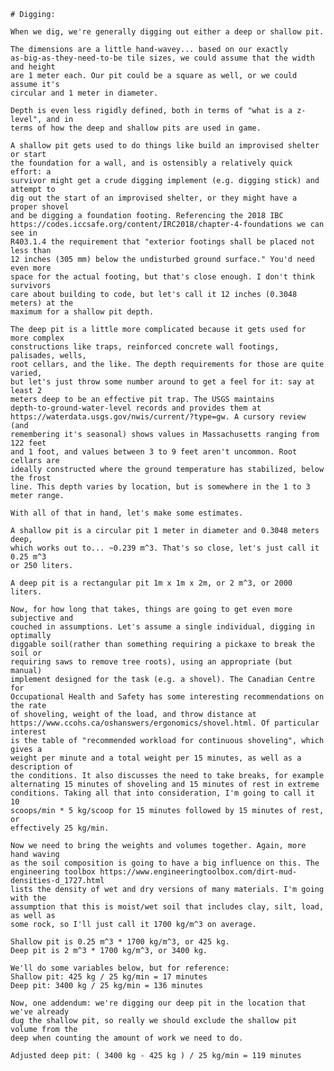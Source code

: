     # Digging:
    
    When we dig, we're generally digging out either a deep or shallow pit.
    
    The dimensions are a little hand-wavey... based on our exactly
    as-big-as-they-need-to-be tile sizes, we could assume that the width and height
    are 1 meter each. Our pit could be a square as well, or we could assume it's
    circular and 1 meter in diameter.
    
    Depth is even less rigidly defined, both in terms of "what is a z-level", and in
    terms of how the deep and shallow pits are used in game.
    
    A shallow pit gets used to do things like build an improvised shelter or start
    the foundation for a wall, and is ostensibly a relatively quick effort: a
    survivor might get a crude digging implement (e.g. digging stick) and attempt to
    dig out the start of an improvised shelter, or they might have a proper shovel
    and be digging a foundation footing. Referencing the 2018 IBC
    https://codes.iccsafe.org/content/IRC2018/chapter-4-foundations we can see in
    R403.1.4 the requirement that "exterior footings shall be placed not less than
    12 inches (305 mm) below the undisturbed ground surface." You'd need even more
    space for the actual footing, but that's close enough. I don't think survivors
    care about building to code, but let's call it 12 inches (0.3048 meters) at the
    maximum for a shallow pit depth.
    
    The deep pit is a little more complicated because it gets used for more complex
    constructions like traps, reinforced concrete wall footings, palisades, wells,
    root cellars, and the like. The depth requirements for those are quite varied,
    but let's just throw some number around to get a feel for it: say at least 2
    meters deep to be an effective pit trap. The USGS maintains
    depth-to-ground-water-level records and provides them at
    https://waterdata.usgs.gov/nwis/current/?type=gw. A cursory review (and
    remembering it's seasonal) shows values in Massachusetts ranging from 122 feet
    and 1 foot, and values between 3 to 9 feet aren't uncommon. Root cellars are
    ideally constructed where the ground temperature has stabilized, below the frost
    line. This depth varies by location, but is somewhere in the 1 to 3 meter range.
    
    With all of that in hand, let's make some estimates.
    
    A shallow pit is a circular pit 1 meter in diameter and 0.3048 meters deep,
    which works out to... ~0.239 m^3. That's so close, let's just call it 0.25 m^3
    or 250 liters.
    
    A deep pit is a rectangular pit 1m x 1m x 2m, or 2 m^3, or 2000 liters.
    
    Now, for how long that takes, things are going to get even more subjective and
    couched in assumptions. Let's assume a single individual, digging in optimally
    diggable soil(rather than something requiring a pickaxe to break the soil or
    requiring saws to remove tree roots), using an appropriate (but manual)
    implement designed for the task (e.g. a shovel). The Canadian Centre for
    Occupational Health and Safety has some interesting recommendations on the rate
    of shoveling, weight of the load, and throw distance at
    https://www.ccohs.ca/oshanswers/ergonomics/shovel.html. Of particular interest
    is the table of "recommended workload for continuous shoveling", which gives a
    weight per minute and a total weight per 15 minutes, as well as a description of
    the conditions. It also discusses the need to take breaks, for example
    alternating 15 minutes of shoveling and 15 minutes of rest in extreme
    conditions. Taking all that into consideration, I'm going to call it 10
    scoops/min * 5 kg/scoop for 15 minutes followed by 15 minutes of rest, or
    effectively 25 kg/min.
    
    Now we need to bring the weights and volumes together. Again, more hand waving
    as the soil composition is going to have a big influence on this. The
    engineering toolbox https://www.engineeringtoolbox.com/dirt-mud-densities-d_1727.html
    lists the density of wet and dry versions of many materials. I'm going with the
    assumption that this is moist/wet soil that includes clay, silt, load, as well as
    some rock, so I'll just call it 1700 kg/m^3 on average.
    
    Shallow pit is 0.25 m^3 * 1700 kg/m^3, or 425 kg.
    Deep pit is 2 m^3 * 1700 kg/m^3, or 3400 kg.
    
    We'll do some variables below, but for reference:
    Shallow pit: 425 kg / 25 kg/min = 17 minutes
    Deep pit: 3400 kg / 25 kg/min = 136 minutes
    
    Now, one addendum: we're digging our deep pit in the location that we've already
    dug the shallow pit, so really we should exclude the shallow pit volume from the
    deep when counting the amount of work we need to do.
    
    Adjusted deep pit: ( 3400 kg - 425 kg ) / 25 kg/min = 119 minutes
